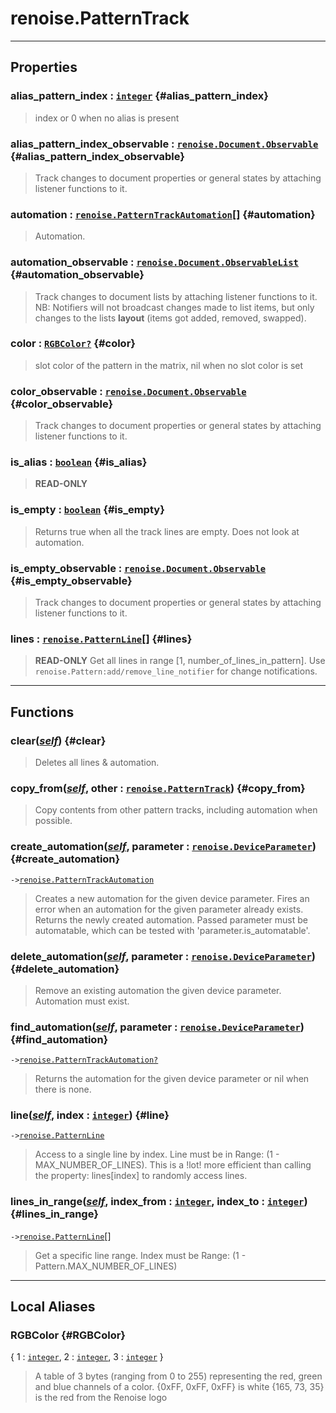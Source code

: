 # renoise.PatternTrack  

<!-- toc -->
  

---  
## Properties
### alias_pattern_index : [`integer`](../../API/builtins/integer.md) {#alias_pattern_index}
> index or 0 when no alias is present

### alias_pattern_index_observable : [`renoise.Document.Observable`](../../API/renoise/renoise.Document.Observable.md) {#alias_pattern_index_observable}
> Track changes to document properties or general states by attaching listener
> functions to it.

### automation : [`renoise.PatternTrackAutomation`](../../API/renoise/renoise.PatternTrackAutomation.md)[] {#automation}
> Automation.

### automation_observable : [`renoise.Document.ObservableList`](../../API/renoise/renoise.Document.ObservableList.md) {#automation_observable}
> Track changes to document lists by attaching listener functions to it.
> NB: Notifiers will not broadcast changes made to list items, but only changes
> to the lists **layout** (items got added, removed, swapped).

### color : [`RGBColor`](#RGBColor)[`?`](../../API/builtins/nil.md) {#color}
> slot color of the pattern in the matrix, nil when no slot color is set

### color_observable : [`renoise.Document.Observable`](../../API/renoise/renoise.Document.Observable.md) {#color_observable}
> Track changes to document properties or general states by attaching listener
> functions to it.

### is_alias : [`boolean`](../../API/builtins/boolean.md) {#is_alias}
> **READ-ONLY**

### is_empty : [`boolean`](../../API/builtins/boolean.md) {#is_empty}
> Returns true when all the track lines are empty. Does not look at automation.

### is_empty_observable : [`renoise.Document.Observable`](../../API/renoise/renoise.Document.Observable.md) {#is_empty_observable}
> Track changes to document properties or general states by attaching listener
> functions to it.

### lines : [`renoise.PatternLine`](../../API/renoise/renoise.PatternLine.md)[] {#lines}
> **READ-ONLY** Get all lines in range [1, number_of_lines_in_pattern].
> Use `renoise.Pattern:add/remove_line_notifier` for change notifications.

  

---  
## Functions
### clear([*self*](../../API/builtins/self.md)) {#clear}
> Deletes all lines & automation.
### copy_from([*self*](../../API/builtins/self.md), other : [`renoise.PatternTrack`](../../API/renoise/renoise.PatternTrack.md)) {#copy_from}
> Copy contents from other pattern tracks, including automation when possible.
### create_automation([*self*](../../API/builtins/self.md), parameter : [`renoise.DeviceParameter`](../../API/renoise/renoise.DeviceParameter.md)) {#create_automation}
`->`[`renoise.PatternTrackAutomation`](../../API/renoise/renoise.PatternTrackAutomation.md)  

> Creates a new automation for the given device parameter.
> Fires an error when an automation for the given parameter already exists.
> Returns the newly created automation. Passed parameter must be automatable,
> which can be tested with 'parameter.is_automatable'.
### delete_automation([*self*](../../API/builtins/self.md), parameter : [`renoise.DeviceParameter`](../../API/renoise/renoise.DeviceParameter.md)) {#delete_automation}
> Remove an existing automation the given device parameter. Automation
> must exist.
### find_automation([*self*](../../API/builtins/self.md), parameter : [`renoise.DeviceParameter`](../../API/renoise/renoise.DeviceParameter.md)) {#find_automation}
`->`[`renoise.PatternTrackAutomation`](../../API/renoise/renoise.PatternTrackAutomation.md)[`?`](../../API/builtins/nil.md)  

> Returns the automation for the given device parameter or nil when there is
> none.
### line([*self*](../../API/builtins/self.md), index : [`integer`](../../API/builtins/integer.md)) {#line}
`->`[`renoise.PatternLine`](../../API/renoise/renoise.PatternLine.md)  

> Access to a single line by index. Line must be in Range: (1 - MAX_NUMBER_OF_LINES).
> This is a !lot! more efficient than calling the property: lines[index] to
> randomly access lines.
### lines_in_range([*self*](../../API/builtins/self.md), index_from : [`integer`](../../API/builtins/integer.md), index_to : [`integer`](../../API/builtins/integer.md)) {#lines_in_range}
`->`[`renoise.PatternLine`](../../API/renoise/renoise.PatternLine.md)[]  

> Get a specific line range. Index must be Range: (1 - Pattern.MAX_NUMBER_OF_LINES)  



---  
## Local Aliases  
### RGBColor {#RGBColor}
{ 1 : [`integer`](../../API/builtins/integer.md), 2 : [`integer`](../../API/builtins/integer.md), 3 : [`integer`](../../API/builtins/integer.md) }  
> A table of 3 bytes (ranging from 0 to 255)
> representing the red, green and blue channels of a color.
> {0xFF, 0xFF, 0xFF} is white
> {165, 73, 35} is the red from the Renoise logo  
  


